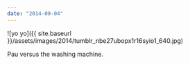 ```yaml
---
date: "2014-09-04"
---
```


![yo yo]({{ site.baseurl }}/assets/images/2014/tumblr_nbe27ubopx1r16syio1_640.jpg)

Pau versus the washing machine.
